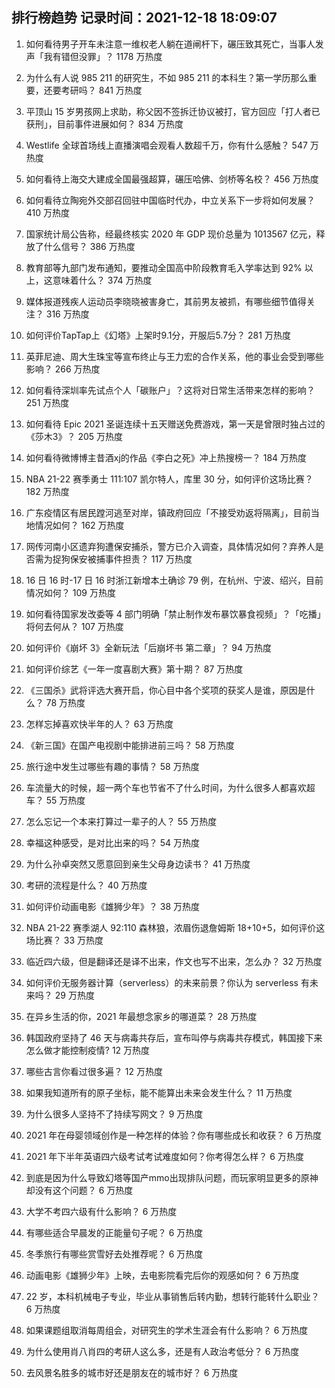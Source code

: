 
## 排行榜趋势 记录时间：2021-12-18 18:09:07
  
  1. 如何看待男子开车未注意一维权老人躺在道闸杆下，碾压致其死亡，当事人发声「我有错但没罪」？ 1178 万热度
    
  2. 为什么有人说 985 211 的研究生，不如 985 211 的本科生？第一学历那么重要，还要考研吗？ 841 万热度
    
  3. 平顶山 15 岁男孩网上求助，称父因不签拆迁协议被打，官方回应「打人者已获刑」，目前事件进展如何？ 834 万热度
    
  4. Westlife 全球首场线上直播演唱会观看人数超千万，你有什么感触？ 547 万热度
    
  5. 如何看待上海交大建成全国最强超算，碾压哈佛、剑桥等名校？ 456 万热度
    
  6. 如何看待立陶宛外交部召回驻中国临时代办，中立关系下一步将如何发展？ 410 万热度
    
  7. 国家统计局公告称，经最终核实 2020 年 GDP 现价总量为 1013567 亿元，释放了什么信号？ 386 万热度
    
  8. 教育部等九部门发布通知，要推动全国高中阶段教育毛入学率达到 92% 以上，这意味着什么？ 374 万热度
    
  9. 媒体报道残疾人运动员李晓晓被害身亡，其前男友被抓，有哪些细节值得关注？ 316 万热度
    
  10. 如何评价TapTap上《幻塔》上架时9.1分，开服后5.7分？ 281 万热度
    
  11. 英菲尼迪、周大生珠宝等宣布终止与王力宏的合作关系，他的事业会受到哪些影响？ 266 万热度
    
  12. 如何看待深圳率先试点个人「碳账户」？这将对日常生活带来怎样的影响？ 251 万热度
    
  13. 如何看待 Epic 2021 圣诞连续十五天赠送免费游戏，第一天是曾限时独占过的《莎木3》？ 205 万热度
    
  14. 如何看待微博博主昔酒xj的作品《李白之死》冲上热搜榜一？ 184 万热度
    
  15. NBA 21-22 赛季勇士 111:107 凯尔特人，库里 30 分，如何评价这场比赛？ 182 万热度
    
  16. 广东疫情区有居民蹚河逃至对岸，镇政府回应「不接受劝返将隔离」，目前当地情况如何？ 162 万热度
    
  17. 网传河南小区遗弃狗遭保安捕杀，警方已介入调查，具体情况如何？弃养人是否需为捉狗保安被捕事件担责？ 117 万热度
    
  18. 16 日 16 时-17 日 16 时浙江新增本土确诊 79 例，在杭州、宁波、绍兴，目前情况如何？ 109 万热度
    
  19. 如何看待国家发改委等 4 部门明确「禁止制作发布暴饮暴食视频」？「吃播」将何去何从？ 107 万热度
    
  20. 如何评价《崩坏 3》全新玩法「后崩坏书 第二章」？ 94 万热度
    
  21. 如何评价综艺《一年一度喜剧大赛》第十期？ 87 万热度
    
  22. 《三国杀》武将评选大赛开启，你心目中各个奖项的获奖人是谁，原因是什么？ 78 万热度
    
  23. 怎样忘掉喜欢快半年的人？ 63 万热度
    
  24. 《新三国》在国产电视剧中能排进前三吗？ 58 万热度
    
  25. 旅行途中发生过哪些有趣的事情？ 58 万热度
    
  26. 车流量大的时候，超一两个车也节省不了什么时间，为什么很多人都喜欢超车？ 55 万热度
    
  27. 怎么忘记一个本来打算过一辈子的人？ 55 万热度
    
  28. 幸福这种感受，是对比出来的吗？ 54 万热度
    
  29. 为什么孙卓突然又愿意回到亲生父母身边读书？ 41 万热度
    
  30. 考研的流程是什么？ 40 万热度
    
  31. 如何评价动画电影《雄狮少年》？ 38 万热度
    
  32. NBA 21-22 赛季湖人 92:110 森林狼，浓眉伤退詹姆斯 18+10+5，如何评价这场比赛？ 33 万热度
    
  33. 临近四六级，但是翻译还是译不出来，作文也写不出来，怎么办？ 32 万热度
    
  34. 如何评价无服务器计算（serverless）的未来前景？你认为 serverless 有未来吗？ 29 万热度
    
  35. 在异乡生活的你，2021 年最想念家乡的哪道菜？ 28 万热度
    
  36. 韩国政府坚持了 46 天与病毒共存后，宣布叫停与病毒共存模式，韩国接下来怎么做才能控制疫情? 12 万热度
    
  37. 哪些古言你看过很多遍？ 12 万热度
    
  38. 如果我知道所有的原子坐标，能不能算出未来会发生什么？ 11 万热度
    
  39. 为什么很多人坚持不了持续写网文？ 9 万热度
    
  40. 2021 年在母婴领域创作是一种怎样的体验？你有哪些成长和收获？ 6 万热度
    
  41. 2021 年下半年英语四六级考试考试难度如何？你考得怎么样？ 6 万热度
    
  42. 到底是因为什么导致幻塔等国产mmo出现排队问题，而玩家明显更多的原神却没有这个问题？ 6 万热度
    
  43. 大学不考四六级有什么影响？ 6 万热度
    
  44. 有哪些适合早晨发的正能量句子呢？ 6 万热度
    
  45. 冬季旅行有哪些赏雪好去处推荐呢？ 6 万热度
    
  46. 动画电影《雄狮少年》上映，去电影院看完后你的观感如何？ 6 万热度
    
  47. 22 岁，本科机械电子专业，毕业从事销售后转内勤，想转行能转什么职业？ 6 万热度
    
  48. 如果课题组取消每周组会，对研究生的学术生涯会有什么影响？ 6 万热度
    
  49. 为什么使用肖八肖四的考研人这么多，还是有人政治考低分？ 6 万热度
    
  50. 去风景名胜多的城市好还是朋友在的城市好？ 6 万热度
    